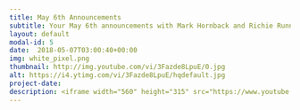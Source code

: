 ```yaml
---
title: May 6th Announcements
subtitle: Your May 6th announcements with Mark Hornback and Richie Runnells.
layout: default
modal-id: 5 
date:  2018-05-07T03:00:40+00:00
img: white_pixel.png
thumbnail: http://img.youtube.com/vi/3Fazde8LpuE/0.jpg
alt: https://i4.ytimg.com/vi/3Fazde8LpuE/hqdefault.jpg
project-date: 
description: <iframe width="560" height="315" src="https://www.youtube.com/embed/3Fazde8LpuE" frameborder="0" allowfullscreen></iframe> 
---
```

